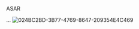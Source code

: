 ASAR


...
![024BC2BD-3B77-4769-8647-209354E4C469](https://user-images.githubusercontent.com/74062964/98392928-4109a600-2061-11eb-9fee-cd9c6eaf348c.jpg)
